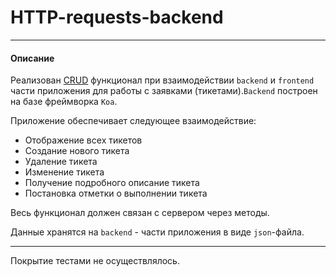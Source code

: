 # HTTP-requests-backend

---

#### Описание

Реализован [CRUD](https://ru.wikipedia.org/wiki/CRUD) функционал при взаимодействии `backend` и `frontend` части приложения для работы с заявками (тикетами).`Backend` построен на базе фреймворка `Koa`.

Приложение обеспечивает следующее взаимодействие:

* Отображение всех тикетов
* Создание нового тикета
* Удаление тикета
* Изменение тикета
* Получение подробного описание тикета
* Постановка отметки о выполнении тикета

Весь функционал должен связан с сервером через методы.

Данные хранятся на `backend` - части приложения в виде `json`-файла.

---

Покрытие тестами не осуществлялось.